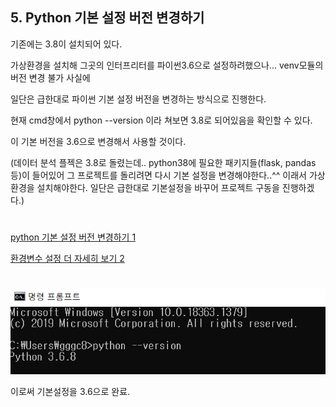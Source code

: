 ## 5. Python 기본 설정 버전 변경하기



기존에는 3.8이 설치되어 있다.

가상환경을 설치해 그곳의 인터프리터를 파이썬3.6으로 설정하려했으나... venv모듈의 버전 변경 불가 사실에

일단은 급한대로 파이썬 기본 설정 버전을 변경하는 방식으로 진행한다.

현재 cmd창에서 python --version 이라 쳐보면 3.8로 되어있음을 확인할 수 있다.

이 기본 버전을 3.6으로 변경해서 사용할 것이다.

(데이터 분석 플젝은 3.8로 돌렸는데.. python38에 필요한 패키지들(flask, pandas 등)이 들어있어 그 프로젝트를 돌리려면 다시 기본 설정을 변경해야한다..^^ 이래서 가상환경을 설치해야한다. 일단은 급한대로 기본설정을 바꾸어 프로젝트 구동을 진행하겠다.)

#

[python 기본 설정 버전 변경하기 1](https://blog.naver.com/PostView.nhn?blogId=shwotjd14&logNo=221446026113&parentCategoryNo=&categoryNo=31&viewDate=&isShowPopularPosts=true&from=search)

[환경변수 설정 더 자세히 보기 2](https://hongku.tistory.com/257)

#

<img src="./source/파이썬 기본 버전 변경.png">

이로써 기본설정을 3.6으로 완료.

